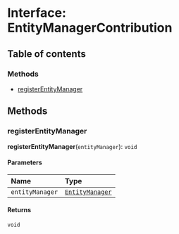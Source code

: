 # Interface: EntityManagerContribution

## Table of contents

### Methods

* [registerEntityManager](/auto-docs/playground-react/interfaces/EntityManagerContribution.md#registerentitymanager)

## Methods

### registerEntityManager

**registerEntityManager**(`entityManager`): `void`

#### Parameters

| Name | Type |
| :------ | :------ |
| `entityManager` | [`EntityManager`](/auto-docs/playground-react/classes/EntityManager.md) |

#### Returns

`void`
